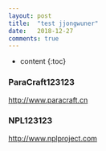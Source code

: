 ```yaml
---
layout: post
title:  "test jjongwuner"
date:   2018-12-27
comments: true
---
```


* content
{:toc}

### ParaCraft123123
http://www.paracraft.cn

### NPL123123
http://www.nplproject.com
